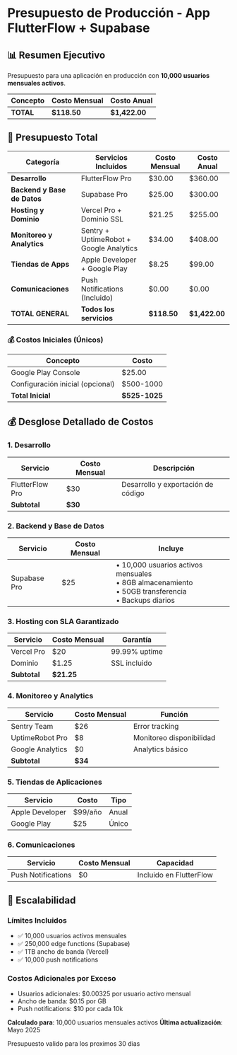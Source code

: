 # Presupuesto de Producción - App FlutterFlow + Supabase

## 📊 Resumen Ejecutivo

Presupuesto para una aplicación en producción con **10,000 usuarios mensuales activos**.

| Concepto | Costo Mensual | Costo Anual |
|----------|--------------|-------------|
| **TOTAL** | **$118.50** | **$1,422.00** |

## 💸 Presupuesto Total

| Categoría | Servicios Incluidos | Costo Mensual | Costo Anual |
|-----------|-------------------|---------------|-------------|
| **Desarrollo** | FlutterFlow Pro | $30.00 | $360.00 |
| **Backend y Base de Datos** | Supabase Pro | $25.00 | $300.00 |
| **Hosting y Dominio** | Vercel Pro + Dominio SSL | $21.25 | $255.00 |
| **Monitoreo y Analytics** | Sentry + UptimeRobot + Google Analytics | $34.00 | $408.00 |
| **Tiendas de Apps** | Apple Developer + Google Play | $8.25 | $99.00 |
| **Comunicaciones** | Push Notifications (Incluido) | $0.00 | $0.00 |
| **TOTAL GENERAL** | **Todos los servicios** | **$118.50** | **$1,422.00** |

### 💰 Costos Iniciales (Únicos)
| Concepto | Costo |
|----------|-------|
| Google Play Console | $25.00 |
| Configuración inicial (opcional) | $500-1000 |
| **Total Inicial** | **$525-1025** |

## 💰 Desglose Detallado de Costos

### 1. Desarrollo
| Servicio | Costo Mensual | Descripción |
|----------|--------------|-------------|
| FlutterFlow Pro | $30 | Desarrollo y exportación de código |
| **Subtotal** | **$30** | |

### 2. Backend y Base de Datos
| Servicio | Costo Mensual | Incluye |
|----------|--------------|---------|
| Supabase Pro | $25 | • 10,000 usuarios activos mensuales<br>• 8GB almacenamiento<br>• 50GB transferencia<br>• Backups diarios |

### 3. Hosting con SLA Garantizado
| Servicio | Costo Mensual | Garantía |
|----------|--------------|----------|
| Vercel Pro | $20 | 99.99% uptime |
| Dominio | $1.25 | SSL incluido |
| **Subtotal** | **$21.25** | |

### 4. Monitoreo y Analytics
| Servicio | Costo Mensual | Función |
|----------|--------------|---------|
| Sentry Team | $26 | Error tracking |
| UptimeRobot Pro | $8 | Monitoreo disponibilidad |
| Google Analytics | $0 | Analytics básico |
| **Subtotal** | **$34** | |

### 5. Tiendas de Aplicaciones
| Servicio | Costo | Tipo |
|----------|-------|------|
| Apple Developer | $99/año | Anual |
| Google Play | $25 | Único |

### 6. Comunicaciones
| Servicio | Costo Mensual | Capacidad |
|----------|--------------|-----------|
| Push Notifications | $0 | Incluido en FlutterFlow |

## 🚀 Escalabilidad

### Límites Incluidos
- ✅ 10,000 usuarios activos mensuales
- ✅ 250,000 edge functions (Supabase)
- ✅ 1TB ancho de banda (Vercel)
- ✅ 10,000 push notifications

### Costos Adicionales por Exceso
- Usuarios adicionales: $0.00325 por usuario activo mensual
- Ancho de banda: $0.15 por GB
- Push notifications: $10 por cada 10k

**Calculado para**: 10,000 usuarios mensuales activos
**Última actualización**: Mayo 2025  

Presupuesto valido para los proximos 30 dias
